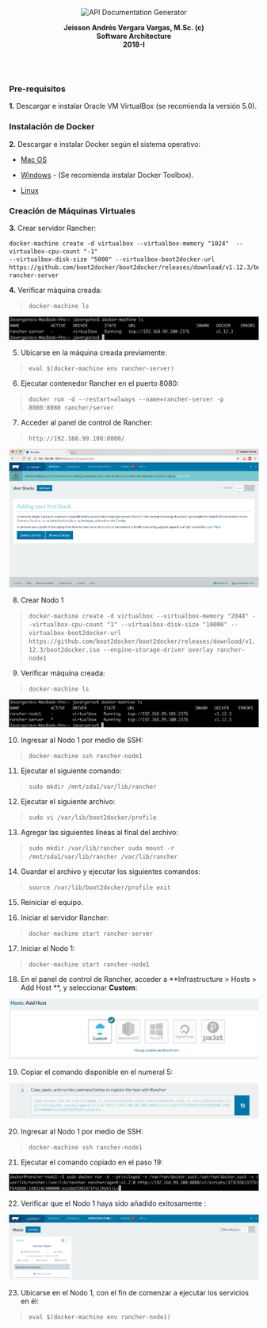 <p align="center">
  <img src="https://github.com/trum7/testarquisoft2018/blob/master/images/title.png" alt="API Documentation Generator" width="500">
  <br>
</p>

<p align="center">
  <b>Jeisson Andrés Vergara Vargas, M.Sc. (c)</b>
  <br>
  <b>Software Architecture</b>
  <br>
  <b>2018-I</b>
</p>
<br><br>

### Pre-requisitos

**1.** Descargar e instalar Oracle VM VirtualBox (se recomienda la versión 5.0).</li>


### Instalación de Docker

**2.** Descargar e instalar Docker según el sistema operativo:    
* [Mac OS]( https://www.docker.com/products/docker#/mac.)

* [Windows]( https://www.docker.com/products/docker#/windows.) - (Se recomienda instalar Docker Toolbox).
* [Linux]( https://www.docker.com/products/docker#/linux.)

### Creación de Máquinas Virtuales


   **3.** Crear servidor Rancher:
   ```
   docker-machine create -d virtualbox --virtualbox-memory "1024"  --virtualbox-cpu-count "-1"
--virtualbox-disk-size "5000" --virtualbox-boot2docker-url https://github.com/boot2docker/boot2docker/releases/download/v1.12.3/boot2docker.iso  rancher-server

   ```
   **4.** Verificar máquina creada:
> `docker-machine ls`

   ![alt text](./images/ls.png "Logo Title Text 1")

   5. Ubicarse en la máquina creada previamente:

> `eval $(docker-machine env rancher-server)`


   6. Ejecutar contenedor Rancher en el puerto 8080:

> `docker run -d --restart=always --name=rancher-server -p 8080:8080 rancher/server`

   7. Acceder al panel de control de Rancher:

> `http://192.168.99.100:8080/`
   
   ![alt text](./images/localhost.png "rancher-server")

   8. Crear Nodo 1

> `docker-machine create -d virtualbox --virtualbox-memory "2048" --virtualbox-cpu-count "1" --virtualbox-disk-size "10000" --virtualbox-boot2docker-url https://github.com/boot2docker/boot2docker/releases/download/v1.12.3/boot2docker.iso --engine-storage-driver overlay rancher-node1`

   9. Verificar máquina creada:

> `docker-machine ls`
    
  ![alt text](./images/ls2.png "machines")


   10. Ingresar al Nodo 1 por medio de SSH:

> `docker-machine ssh rancher-node1`

   11. Ejecutar el siguiente comando:

> `sudo mkdir /mnt/sda1/var/lib/rancher`

   12. Ejecutar el siguiente archivo:

> `sudo vi /var/lib/boot2docker/profile`

   13. Agregar las siguientes líneas al final del archivo:

> `sudo mkdir /var/lib/rancher
   sudo mount -r /mnt/sda1/var/lib/rancher /var/lib/rancher`

   14. Guardar el archivo y ejecutar los siguientes comandos:

> `source /var/lib/boot2docker/profile
   exit`

   15. Reiniciar el equipo.

   16. Iniciar el servidor Rancher:

> `docker-machine start rancher-server`

   17. Iniciar el Nodo 1:

> `docker-machine start rancher-node1`

   18. En el panel de control de Rancher, acceder a **Infrastructure > Hosts > Add Host **, y seleccionar **Custom**:

   ![alt text](./images/custom.png "machines")

   19. Copiar el comando disponible en el numeral 5:

   ![alt text](./images/command.png "machines")

   20. Ingresar al Nodo 1 por medio de SSH:

> `docker-machine ssh rancher-node1`

   21. Ejecutar el comando copiado en el paso 19:

   ![alt text](./images/command2.png "machines")


   22. Verificar que el Nodo 1 haya sido añadido exitosamente :

   ![alt text](./images/rancher.png "machines")

   23. Ubicarse en el Nodo 1, con el fin de comenzar a ejecutar los servicios en él:

> `eval $(docker-machine env rancher-node1)`

